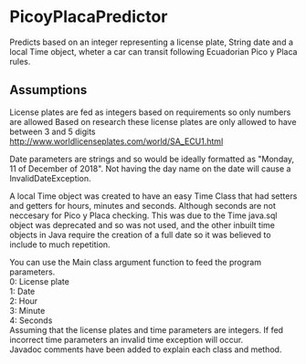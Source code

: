 # PicoyPlacaPredictor
Predicts based on an integer representing a license plate, String date and a local Time object, wheter a car can transit following Ecuadorian Pico y Placa rules. 

## Assumptions
License plates are fed as integers based on requirements so only numbers are allowed
Based on research these license plates are only allowed to have between 3 and 5 digits
http://www.worldlicenseplates.com/world/SA_ECU1.html

Date parameters are strings and so would be ideally formatted as "Monday, 11 of December of 2018". Not having the day name on the date will cause a InvalidDateException.

A local Time object was created to have an easy Time Class that had setters and getters for hours, minutes and seconds. Although seconds are not neccesary for Pico y Placa checking. This was due to the Time java.sql object was deprecated and so was not used, and the other inbuilt time objects in Java require the creation of a full date so it was believed to include to much repetition. 

You can use the Main class argument function to feed the program parameters. 
<br>
0: License plate
<br>
1: Date
<br>
2: Hour
<br>
3: Minute
<br>
4: Seconds
<br>
Assuming that the license plates and time parameters are integers. If fed incorrect time parameters an invalid time exception will occur.
<br>
Javadoc comments have been added to explain each class and method.

